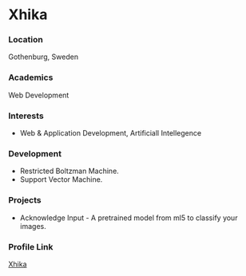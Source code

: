 # Xhika

### Location

Gothenburg, Sweden

### Academics

Web Development

### Interests

- Web & Application Development, Artificiall Intellegence

### Development

- Restricted Boltzman Machine.
- Support Vector Machine.

### Projects

- Acknowledge Input - A pretrained model from ml5 to classify your images.

### Profile Link

[Xhika](https://github.com/Xhika)
